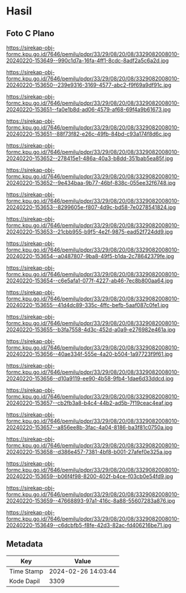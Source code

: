 # Hasil

## Foto C Plano

https://sirekap-obj-formc.kpu.go.id/7646/pemilu/pdpr/33/29/08/20/08/3329082008010-20240220-153649--990c1d7a-16fa-4ff1-8cdc-8adf2a5c6a2d.jpg

https://sirekap-obj-formc.kpu.go.id/7646/pemilu/pdpr/33/29/08/20/08/3329082008010-20240220-153650--239e9316-3169-4577-abc2-f9f69a9df91c.jpg

https://sirekap-obj-formc.kpu.go.id/7646/pemilu/pdpr/33/29/08/20/08/3329082008010-20240220-153651--fa0e1b8d-ad06-4579-af68-69f4a9b61673.jpg

https://sirekap-obj-formc.kpu.go.id/7646/pemilu/pdpr/33/29/08/20/08/3329082008010-20240220-153651--88f73f82-e26c-49fb-84bd-c93a174f8d6c.jpg

https://sirekap-obj-formc.kpu.go.id/7646/pemilu/pdpr/33/29/08/20/08/3329082008010-20240220-153652--278415e1-486a-40a3-b8dd-351bab5ea85f.jpg

https://sirekap-obj-formc.kpu.go.id/7646/pemilu/pdpr/33/29/08/20/08/3329082008010-20240220-153652--9e434baa-9b77-46bf-838c-055ee32f6748.jpg

https://sirekap-obj-formc.kpu.go.id/7646/pemilu/pdpr/33/29/08/20/08/3329082008010-20240220-153653--8299605e-f807-4d9c-bd58-7e0278541824.jpg

https://sirekap-obj-formc.kpu.go.id/7646/pemilu/pdpr/33/29/08/20/08/3329082008010-20240220-153653--21cbb955-b9f5-4e2f-9875-ead52f724dd9.jpg

https://sirekap-obj-formc.kpu.go.id/7646/pemilu/pdpr/33/29/08/20/08/3329082008010-20240220-153654--a0487807-9ba8-49f5-b1da-2c78642379fe.jpg

https://sirekap-obj-formc.kpu.go.id/7646/pemilu/pdpr/33/29/08/20/08/3329082008010-20240220-153654--c6e5afa1-077f-4227-ab46-7ec8b800aa64.jpg

https://sirekap-obj-formc.kpu.go.id/7646/pemilu/pdpr/33/29/08/20/08/3329082008010-20240220-153655--41d4dc89-335c-4ffc-befb-5aaf087c0fe1.jpg

https://sirekap-obj-formc.kpu.go.id/7646/pemilu/pdpr/33/29/08/20/08/3329082008010-20240220-153655--b3fa7558-4d3c-452d-a0a9-e276982e461a.jpg

https://sirekap-obj-formc.kpu.go.id/7646/pemilu/pdpr/33/29/08/20/08/3329082008010-20240220-153656--40ae334f-555e-4a20-b504-1a97723f9f61.jpg

https://sirekap-obj-formc.kpu.go.id/7646/pemilu/pdpr/33/29/08/20/08/3329082008010-20240220-153656--d10a9119-ee90-4b58-9fb4-1dae6d33ddcd.jpg

https://sirekap-obj-formc.kpu.go.id/7646/pemilu/pdpr/33/29/08/20/08/3329082008010-20240220-153657--cb2fb3a8-b4c4-44b2-ad5b-7f19ceac4eaf.jpg

https://sirekap-obj-formc.kpu.go.id/7646/pemilu/pdpr/33/29/08/20/08/3329082008010-20240220-153657--a856ee8b-3fac-4a04-8186-ba3f81c0750a.jpg

https://sirekap-obj-formc.kpu.go.id/7646/pemilu/pdpr/33/29/08/20/08/3329082008010-20240220-153658--d386e457-7381-4bf8-b001-27afef0e325a.jpg

https://sirekap-obj-formc.kpu.go.id/7646/pemilu/pdpr/33/29/08/20/08/3329082008010-20240220-153659--b06f4f98-8200-402f-b4ce-f03cb0e54fd9.jpg

https://sirekap-obj-formc.kpu.go.id/7646/pemilu/pdpr/33/29/08/20/08/3329082008010-20240220-153659--47668893-97a1-416c-8a88-55607283a876.jpg

https://sirekap-obj-formc.kpu.go.id/7646/pemilu/pdpr/33/29/08/20/08/3329082008010-20240220-153649--c6dcbfb5-f8fe-42d3-82ac-fd406216be71.jpg


## Metadata

| Key        | Value               |
| ---------- | ------------------- |
| Time Stamp | 2024-02-26 14:03:44 |
| Kode Dapil | 3309                |



